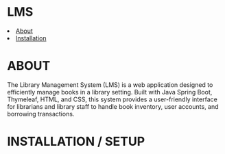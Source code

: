 # LMS
<li><a href = "#about">About</a></li>
<li><a href = "#installtion">Installation</a></li>

# ABOUT
The Library Management System (LMS) is a web application designed to efficiently manage books in a library setting. Built with Java Spring Boot, Thymeleaf, HTML, and CSS, this system provides a user-friendly interface for librarians and library staff to handle book inventory, user accounts, and borrowing transactions.

# INSTALLATION / SETUP
